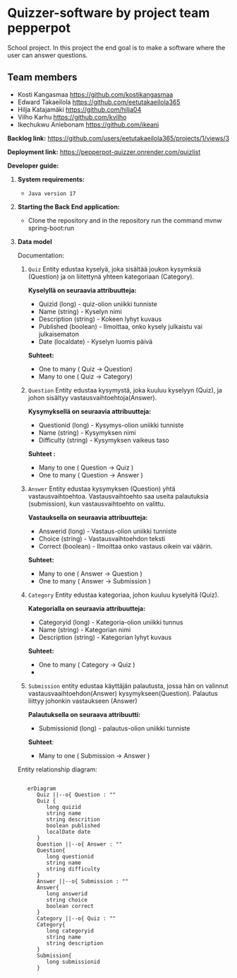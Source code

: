 # Quizzer-software by project team pepperpot
School project. In this project the end goal is to make a software where the user can answer questions.
## Team members
- Kosti Kangasmaa https://github.com/kostikangasmaa
- Edward Takaeilola https://github.com/eetutakaeilola365
- Hilja Katajamäki https://github.com/hilja04
- Vilho Karhu https://github.com/kvilho
- Ikechukwu Aniebonam https://github.com/ikeani

__Backlog link:__
https://github.com/users/eetutakaeilola365/projects/1/views/3

__Deployment link:__
https://pepperpot-quizzer.onrender.com/quizlist

__Developer guide:__

1. __System requirements:__
   - `Java version 17`

2. __Starting the Back End application:__
   - Clone the repository and in the repository run the command mvnw spring-boot:run
     
3. __Data model__

    Documentation:

      1. `Quiz` Entity edustaa kyselyä, joka sisältää joukon kysymksiä (Question) ja on liitettynä yhteen kategoriaan (Category). 
      
         __Kyselyllä on seuraavia attribuutteja:__
      
            - Quizid (long) - quiz-olion uniikki tunniste
            - Name (string) - Kyselyn nimi
            - Description (string) - Kokeen lyhyt kuvaus
            - Published (boolean) - Ilmoittaa, onko kysely julkaistu vai julkaisematon
            - Date (localdate) - Kyselyn luomis päivä

         __Suhteet:__
            - One to many ( Quiz -> Question)
            - Many to one  ( Quiz -> Category)

      2. `Question` Entity edustaa kysymystä, joka kuuluu kyselyyn (Quiz), ja johon sisältyy vastausvaihtoehtoja(Answer). 
         
         __Kysymyksellä on seuraavia attribuutteja:__

            - Questionid (long) - Kysymys-olion uniikki tunniste
            - Name (string) - Kysymyksen nimi
            - Difficulty (string) - Kysymyksen vaikeus taso

         __Suhteet :__
            - Many to one ( Question -> Quiz )  
            - One to many ( Question -> Answer )

      3. `Answer` Entity edustaa kysymyksen (Question) yhtä vastausvaihtoehtoa. Vastausvaihtoehto saa useita palautuksia (submission), kun vastausvaihtoehto on valittu.
      
         __Vastauksella on seuraavia attribuutteja:__
         
            - Answerid (long) - Vastaus-olion uniikki tunniste
            - Choice (string) - Vastausvaihtoehdon teksti
            - Correct (boolean) - Ilmoittaa onko vastaus oikein vai väärin. 

         __Suhteet:__
            - Many to one ( Answer -> Question )
            - One to many ( Answer -> Submission )
            
      4. `Category` Entity edustaa kategoriaa, johon kuuluu kyselyitä (Quiz). 

         __Kategorialla on seuraavia attribuutteja:__
            - Categoryid (long) - Kategoria-olion uniikki tunnus
            - Name (string) - Kategorian nimi 
            - Description (string) - Kategorian lyhyt kuvaus
        
         __Suhteet:__
            - One to many ( Category -> Quiz )
            - 
      5. `Submission` entity edustaa käyttäjän palautusta, jossa hän on valinnut vastausvaaihtoehdon(Answer) kysymykseen(Question). Palautus liittyy johonkin vastaukseen              (Answer)

         __Palautuksella on seuraava attribuutti:__
            - Submissionid (long) - palautus-olion uniikki tunniste

         __Suhteet__:
            - Many to one ( Submission -> Answer )


      Entity relationship diagram:
      
   ```mermaid
   
      erDiagram
         Quiz ||--o{ Question : ""
         Quiz {
            long quizid
            string name
            string descrition
            boolean published
            localDate date
         }
         Question ||--o{ Answer : ""
         Question{
            long questionid
            string name
            string difficulty
         }
         Answer ||--o{ Submission : ""
         Answer{
            long answerid
            string choice
            boolean correct
         }
         Category ||--o{ Quiz : ""
         Category{
            long categoryid
            string name
            string description
         }
         Submission{
            long submissionid
         }
   ```

  
